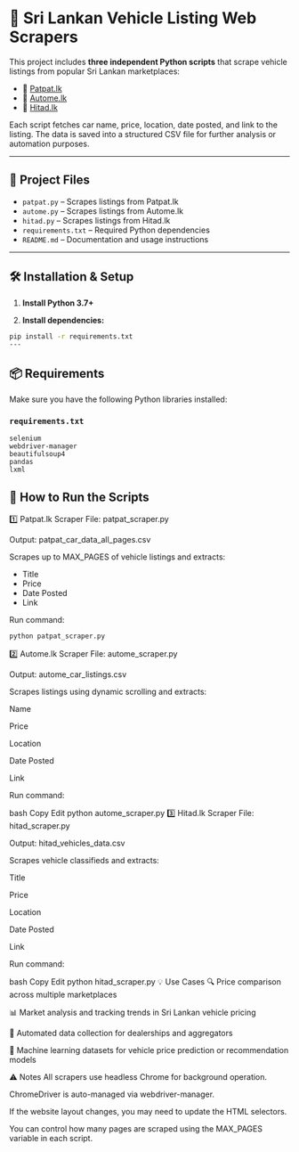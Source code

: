 # 🚗 Sri Lankan Vehicle Listing Web Scrapers

This project includes **three independent Python scripts** that scrape vehicle listings from popular Sri Lankan marketplaces:

- 🔹 [Patpat.lk](https://www.patpat.lk/)
- 🔹 [Autome.lk](https://autome.lk/)
- 🔹 [Hitad.lk](https://www.hitad.lk/)

Each script fetches car name, price, location, date posted, and link to the listing. The data is saved into a structured CSV file for further analysis or automation purposes.

---

## 📁 Project Files

- `patpat.py` – Scrapes listings from Patpat.lk
- `autome.py` – Scrapes listings from Autome.lk
- `hitad.py` – Scrapes listings from Hitad.lk
- `requirements.txt` – Required Python dependencies
- `README.md` – Documentation and usage instructions

---

## 🛠 Installation & Setup

1. **Install Python 3.7+**

2. **Install dependencies:**

```bash
pip install -r requirements.txt
---
```
## 📦 Requirements

Make sure you have the following Python libraries installed:

### `requirements.txt`

```text
selenium
webdriver-manager
beautifulsoup4
pandas
lxml
```
## 🚀 How to Run the Scripts
1️⃣ Patpat.lk Scraper
File: patpat_scraper.py

Output: patpat_car_data_all_pages.csv

Scrapes up to MAX_PAGES of vehicle listings and extracts:

- Title
- Price
- Date Posted
- Link

Run command:
```bash
python patpat_scraper.py
```
2️⃣ Autome.lk Scraper
File: autome_scraper.py

Output: autome_car_listings.csv

Scrapes listings using dynamic scrolling and extracts:

Name

Price

Location

Date Posted

Link

Run command:

bash
Copy
Edit
python autome_scraper.py
3️⃣ Hitad.lk Scraper
File: hitad_scraper.py

Output: hitad_vehicles_data.csv

Scrapes vehicle classifieds and extracts:

Title

Price

Location

Date Posted

Link

Run command:

bash
Copy
Edit
python hitad_scraper.py
💡 Use Cases
🔍 Price comparison across multiple marketplaces

📊 Market analysis and tracking trends in Sri Lankan vehicle pricing

📂 Automated data collection for dealerships and aggregators

🧠 Machine learning datasets for vehicle price prediction or recommendation models

⚠️ Notes
All scrapers use headless Chrome for background operation.

ChromeDriver is auto-managed via webdriver-manager.

If the website layout changes, you may need to update the HTML selectors.

You can control how many pages are scraped using the MAX_PAGES variable in each script.

